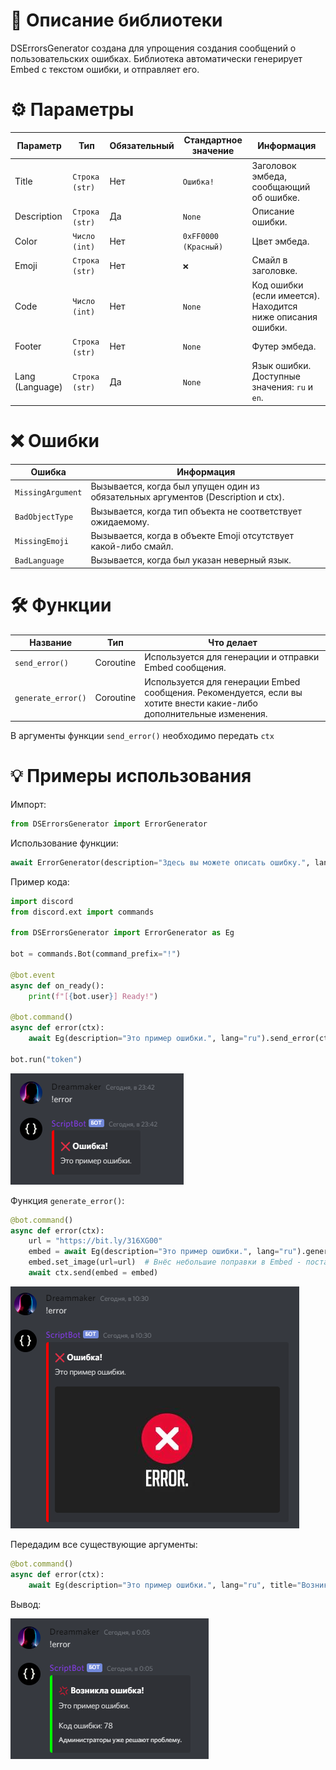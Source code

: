 # 📖 Описание библиотеки

DSErrorsGenerator создана для упрощения создания сообщений о пользовательских ошибках. Библиотека автоматически генерирует Embed с текстом ошибки, и отправляет его.

# ⚙️ Параметры

Параметр | Тип | Обязательный | Стандартное значение | Информация |
--- | --- | --- | --- |---
Title | `Строка (str)` | Нет | `Ошибка!` | Заголовок эмбеда, сообщающий об ошибке.
Description | `Строка (str)` | Да | `None` | Описание ошибки.
Color | `Число (int)` | Нет | `0xFF0000 (Красный)` | Цвет эмбеда.
Emoji | `Строка (str)` | Нет | `❌` | Смайл в заголовке.
Code | `Число (int)` | Нет | `None` | Код ошибки (если имеется). Находится ниже описания ошибки.
Footer | `Строка (str)` | Нет | `None` | Футер эмбеда.
Lang (Language) | `Строка (str)` | Да | `None` | Язык ошибки. Доступные значения: `ru` и `en`.

# ❌ Ошибки

Ошибка | Информация
--- | --- 
`MissingArgument` | Вызывается, когда был упущен один из обязательных аргументов (Description и ctx).
`BadObjectType` | Вызывается, когда тип объекта не соответствует ожидаемому.
`MissingEmoji` | Вызывается, когда в объекте Emoji отсутствует какой-либо смайл.
`BadLanguage` | Вызывается, когда был указан неверный язык.

# 🛠️ Функции

Название | Тип | Что делает
--- | --- | ---
`send_error()` | Coroutine | Используется для генерации и отправки Embed сообщения.
`generate_error()` | Coroutine | Используется для генерации Embed сообщения. Рекомендуется, если вы хотите внести какие-либо дополнительные изменения.

В аргументы функции `send_error()` необходимо передать `ctx`

# 💡 Примеры использования

Импорт:
```py
from DSErrorsGenerator import ErrorGenerator
```

Использование функции:
```py
await ErrorGenerator(description="Здесь вы можете описать ошибку.", lang="ru", <Other arguments>).function()
```

Пример кода:
```py
import discord
from discord.ext import commands

from DSErrorsGenerator import ErrorGenerator as Eg

bot = commands.Bot(command_prefix="!")

@bot.event
async def on_ready():
    print(f"[{bot.user}] Ready!")

@bot.command()
async def error(ctx):
    await Eg(description="Это пример ошибки.", lang="ru").send_error(ctx)  # Обратите внимание на то, что в аргументы функции send_error() я передал ctx.

bot.run("token")
```

![First example of russian documentation](screenshots/example-ru-1.png)

Функция `generate_error()`:
```py
@bot.command()
async def error(ctx):
    url = "https://bit.ly/316XG00"
    embed = await Eg(description="Это пример ошибки.", lang="ru").generate_error()  # Здесь я использую другую функцию, поэтому передавать ctx в аргументы функции не нужно.
    embed.set_image(url=url)  # Внёс небольшие поправки в Embed - поставил image.
    await ctx.send(embed = embed)
```

![Second example of russian documentation](screenshots/example-ru-3.png)

Передадим все существующие аргументы:
```py
@bot.command()
async def error(ctx):
    await Eg(description="Это пример ошибки.", lang="ru", title="Возникла ошибка!", color=0x00FF00, code=78, emoji="💢", footer="Администраторы уже решают эту проблему.").send_error(ctx)
```

Вывод:

![Third example of russian documentation](screenshots/example-ru-2.png)
